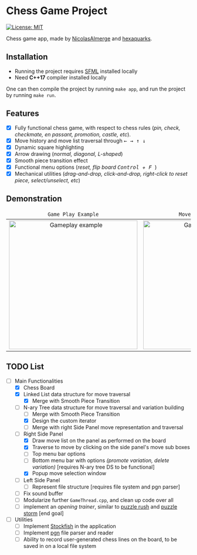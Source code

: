 # Chess Game Project
[![License: MIT](https://img.shields.io/badge/License-MIT-yellow.svg)](https://opensource.org/licenses/MIT)


Chess game app, made by [NicolasAlmerge](https://github.com/NicolasAlmerge) and [hexaquarks](https://github.com/hexaquarks).

## Installation
 - Running the project requires [SFML](https://www.sfml-dev.org/download/sfml/2.5.1/) installed locally
 - Need **C++17** compiler installed locally

One can then compile the project by running `make app`, and run the project by running `make run`.
## Features
 - [x] Fully functional chess game, with respect to chess rules (*pin, check, checkmate, en passant, promotion, castle, etc*).
 - [x] Move history and move list traversal through <kbd> ← </kbd> <kbd> → </kbd> <kbd> ↑ </kbd> <kbd> ↓ </kbd>
 - [x] Dynamic square highlighting
 - [x] Arrow drawing (*normal, diagonal, L-shaped*)
 - [x] Smooth piece transition effect
 - [x] Functional menu options (*reset, flip board <kbd> Control </kbd>+<kbd> F </kbd>*)
 - [x] Mechanical utilities (*drag-and-drop, click-and-drop, right-click to reset piece, select/unselect, etc*)

## Demonstration

<div align="center" markdown="1">
<table>
    <thead>
        <tr>
            <td align="center"><code>Game Play Example</code></td>
            <td align="center"><code>Move List Traversal</code></td>
            <th align="center"><code>Square Highlighting</code></th>
        </tr>
    </thead>
    <tbody>
        <tr>
            <td align="center">
              <img src="https://github.com/hexaquarks/chess_game/blob/main/promotion/ChessGamePromotionGameplay.gif" title="Gameplay example" width="350"/>
          </td>
            <td align="center">
              <img src="https://github.com/hexaquarks/chess_game/blob/main/promotion/ChessGamePromotionTraversal.gif" title="Gameplay example" width="350"/>
          </td>
           <th align="center">
             <img src="https://github.com/hexaquarks/chess_game/blob/main/promotion/ChessGamePromotionHighlight.gif" title="Gameplay example" width="350"/>
          </th>
        </tr>
    </tbody>
</table>
</div>

## TODO List
 - [ ] Main Functionalities
     - [x] Chess Board
     - [x] Linked List data structure for move traversal
         - [x] Merge with Smooth Piece Transition
     - [ ] N-ary Tree data structure for move traversal and variation building
         - [ ] Merge with Smooth Piece Transition
         - [x] Design the custom iterator
         - [ ] Merge with right Side Panel move representation and traversal
     - [ ] Right Side Panel
         - [x] Draw move list on the panel as performed on the board
         - [x] Traverse to move by clicking on the side panel's move sub boxes
         - [ ] Top menu bar options
         - [ ] Bottom menu bar with options *(promote variation, delete variation)* [requires N-ary tree DS to be functional]
         - [x] Popup move selection window
     - [ ] Left Side Panel
         - [ ] Represent file structure [requires file system and pgn parser]
     - [ ] Fix sound buffer
     - [ ] Modularize further `GameThread.cpp`, and clean up code over all
     - [ ] implement an *opening trainer*, similar to [puzzle rush](https://www.chess.com/puzzles/rush) and [puzzle storm](https://lichess.org/storm) [end goal]
 - [ ] Utilities
     - [ ] Implement [Stockfish](https://github.com/official-stockfish/Stockfish) in the application
     - [ ] Implement [pgn](https://en.wikipedia.org/wiki/Portable_Game_Notation) file parser and reader
     - [ ] Ability to record user-generated chess lines on the board, to be saved in on a local file system
